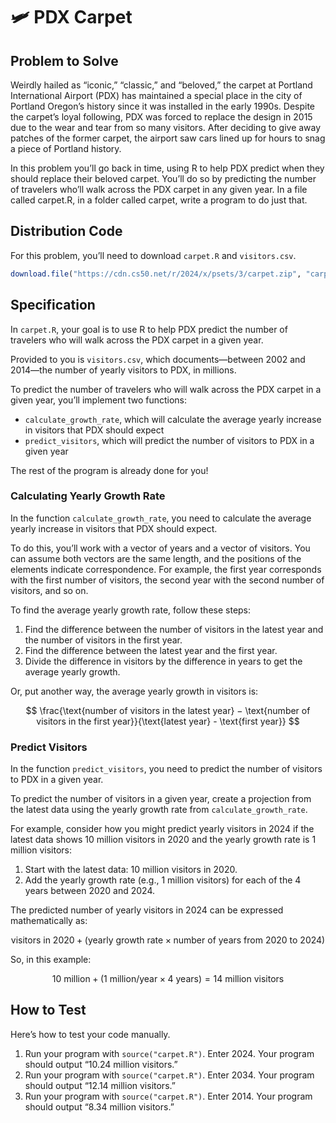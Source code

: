 # 🛩️ PDX Carpet

## Problem to Solve

Weirdly hailed as “iconic,” “classic,” and “beloved,” the carpet at Portland International Airport (PDX) has maintained a special place in the city of Portland Oregon’s history since it was installed in the early 1990s. Despite the carpet’s loyal following, PDX was forced to replace the design in 2015 due to the wear and tear from so many visitors. After deciding to give away patches of the former carpet, the airport saw cars lined up for hours to snag a piece of Portland history.

In this problem you’ll go back in time, using R to help PDX predict when they should replace their beloved carpet. You’ll do so by predicting the number of travelers who’ll walk across the PDX carpet in any given year. In a file called carpet.R, in a folder called carpet, write a program to do just that.

## Distribution Code

For this problem, you’ll need to download `carpet.R` and `visitors.csv`.

```R
download.file("https://cdn.cs50.net/r/2024/x/psets/3/carpet.zip", "carpet.zip")
```

## Specification

In `carpet.R`, your goal is to use R to help PDX predict the number of travelers who will walk across the PDX carpet in a given year.

Provided to you is `visitors.csv`, which documents—between 2002 and 2014—the number of yearly visitors to PDX, in millions.

To predict the number of travelers who will walk across the PDX carpet in a given year, you’ll implement two functions:

- `calculate_growth_rate`, which will calculate the average yearly increase in visitors that PDX should expect
- `predict_visitors`, which will predict the number of visitors to PDX in a given year

The rest of the program is already done for you!

### Calculating Yearly Growth Rate

In the function `calculate_growth_rate`, you need to calculate the average yearly increase in visitors that PDX should expect.

To do this, you’ll work with a vector of years and a vector of visitors. You can assume both vectors are the same length, and the positions of the elements indicate correspondence. For example, the first year corresponds with the first number of visitors, the second year with the second number of visitors, and so on.

To find the average yearly growth rate, follow these steps:

1. Find the difference between the number of visitors in the latest year and the number of visitors in the first year.
2. Find the difference between the latest year and the first year.
3. Divide the difference in visitors by the difference in years to get the average yearly growth.

Or, put another way, the average yearly growth in visitors is:

$$
\frac{\text{number of visitors in the latest year} − \text{number of visitors in the first year}}{\text{latest year} - \text{first year}}
$$

### Predict Visitors

In the function `predict_visitors`, you need to predict the number of visitors to PDX in a given year.

To predict the number of visitors in a given year, create a projection from the latest data using the yearly growth rate from `calculate_growth_rate`.

For example, consider how you might predict yearly visitors in 2024 if the latest data shows 10 million visitors in 2020 and the yearly growth rate is 1 million visitors:

1. Start with the latest data: 10 million visitors in 2020.
2. Add the yearly growth rate (e.g., 1 million visitors) for each of the 4 years between 2020 and 2024.

The predicted number of yearly visitors in 2024 can be expressed mathematically as:

$$
\text{visitors in 2020} + (\text{yearly growth rate} \times \text{number of years from 2020 to 2024})
$$

So, in this example:

$$
\text{10 million} + (\text{1 million}/\text{year} \times  \text{4 years}) = \text{14 million visitors}
$$

## How to Test

Here’s how to test your code manually.

1. Run your program with `source("carpet.R")`. Enter 2024. Your program should output “10.24 million visitors.”
2. Run your program with `source("carpet.R")`. Enter 2034. Your program should output “12.14 million visitors.”
3. Run your program with `source("carpet.R")`. Enter 2014. Your program should output “8.34 million visitors.”
